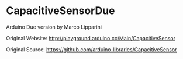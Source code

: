 CapacitiveSensorDue
===================

Arduino Due version by Marco Lipparini

Original Website: http://playground.arduino.cc/Main/CapacitiveSensor

Original Source: https://github.com/arduino-libraries/CapacitiveSensor